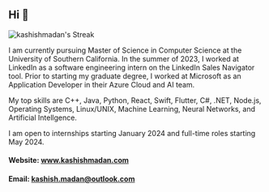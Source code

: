 ## Hi 👋

![kashishmadan's Streak](https://github-readme-streak-stats.herokuapp.com/?user=kashishmadan&theme=synthwave&hide_border=false)

I am currently pursuing Master of Science in Computer Science at the University of Southern California. In the summer of 2023, I worked at LinkedIn as a software engineering intern on the LinkedIn Sales Navigator tool. Prior to starting my graduate degree, I worked at Microsoft as an Application Developer in their Azure Cloud and AI team.

My top skills are C++, Java, Python, React, Swift, Flutter, C#, .NET, Node.js, Operating Systems, Linux/UNIX, Machine Learning, Neural Networks, and Artificial Intellgence.

I am open to internships starting January 2024 and full-time roles starting May 2024.

#### Website: www.kashishmadan.com
#### Email: kashish.madan@outlook.com
